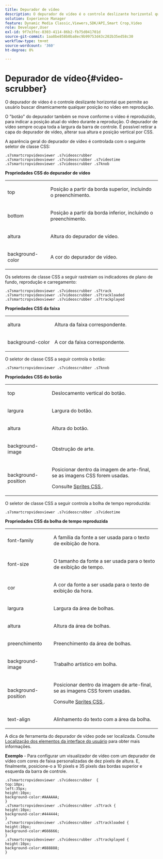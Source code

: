 ```yaml
---
title: Depurador de vídeo
description: O depurador de vídeo é o controle deslizante horizontal que permite ao usuário buscar dinamicamente qualquer posição no vídeo em reprodução.
solution: Experience Manager
feature: Dynamic Media Classic,Viewers,SDK/API,Smart Crop,Video
role: Developer,User
exl-id: 9f7e3fec-8303-4114-86b2-fb75d041701d
source-git-commit: 1aa8be858b0ba8ec9b99753d43c202b35ed58c30
workflow-type: tm+mt
source-wordcount: '360'
ht-degree: 0%

---
```


# Depurador de vídeo{#video-scrubber}

O depurador de vídeo é o controle deslizante horizontal que permite ao usuário buscar dinamicamente qualquer posição no vídeo em reprodução.

<!--<a id="section_061E550C1C1D4DB2BD663A898895B38C"></a>-->

O &quot;botão&quot; do depurador também se move conforme o vídeo é reproduzido, para indicar a posição atual do vídeo durante a reprodução. O depurador de vídeo sempre ocupa toda a largura da barra de controle. É possível retirar a capa do depurador de vídeo, alterar sua altura e posição vertical por CSS.

A aparência geral do depurador de vídeo é controlada com o seguinte seletor de classe CSS:

```
.s7smartcropvideoviewer .s7videoscrubber 
.s7smartcropvideoviewer .s7videoscrubber .s7videotime 
.s7smartcropvideoviewer .s7videoscrubber .s7knob
```

**Propriedades CSS do depurador de vídeo**

<table id="table_C48C56E696304C9BAFEE71BA9EA9A174"> 
 <tbody> 
  <tr> 
   <td colname="col1"> <p> <span class="codeph"> top </span> </p> </td> 
   <td colname="col2"> <p>Posição a partir da borda superior, incluindo o preenchimento. </p> </td> 
  </tr> 
  <tr> 
   <td colname="col1"> <p> <span class="codeph"> bottom </span> </p> </td> 
   <td colname="col2"> <p> Posição a partir da borda inferior, incluindo o preenchimento. </p> </td> 
  </tr> 
  <tr> 
   <td colname="col1"> <p> <span class="codeph"> altura </span> </p> </td> 
   <td colname="col2"> <p>Altura do depurador de vídeo. </p> </td> 
  </tr> 
  <tr> 
   <td colname="col1"> <p> <span class="codeph"> background-color </span> </p> </td> 
   <td colname="col2"> <p>A cor do depurador de vídeo. </p> </td> 
  </tr> 
 </tbody> 
</table>

Os seletores de classe CSS a seguir rastreiam os indicadores de plano de fundo, reprodução e carregamento:

```
.s7smartcropvideoviewer .s7videoscrubber .s7track 
.s7smartcropvideoviewer .s7videoscrubber .s7trackloaded 
.s7smartcropvideoviewer .s7videoscrubber .s7trackplayed
```

**Propriedades CSS da faixa**

<table id="table_46903DCACF314426B67783167ADF7715"> 
 <tbody> 
  <tr> 
   <td colname="col1"> <p> <span class="codeph"> altura </span> </p> </td> 
   <td colname="col2"> <p>Altura da faixa correspondente. </p> </td> 
  </tr> 
  <tr> 
   <td colname="col1"> <p> <span class="codeph"> background-color </span> </p> </td> 
   <td colname="col2"> <p>A cor da faixa correspondente. </p> </td> 
  </tr> 
 </tbody> 
</table>

O seletor de classe CSS a seguir controla o botão:

```
.s7smartcropvideoviewer .s7videoscrubber .s7knob
```

**Propriedades CSS do botão**

<table id="table_966826FB81114362A8D81D1EED38D512"> 
 <tbody> 
  <tr> 
   <td colname="col1"> <p> <span class="codeph"> top </span> </p> </td> 
   <td colname="col2"> <p>Deslocamento vertical do botão. </p> </td> 
  </tr> 
  <tr> 
   <td colname="col1"> <p> <span class="codeph"> largura </span> </p> </td> 
   <td colname="col2"> <p>Largura do botão. </p> </td> 
  </tr> 
  <tr> 
   <td colname="col1"> <p> <span class="codeph"> altura </span> </p> </td> 
   <td colname="col2"> <p>Altura do botão. </p> </td> 
  </tr> 
  <tr> 
   <td colname="col1"> <p> <span class="codeph"> background-image </span> </p> </td> 
   <td colname="col2"> <p>Obstrução de arte. </p> </td> 
  </tr> 
  <tr> 
   <td colname="col1"> <p> <span class="codeph"> background-position </span> </p> </td> 
   <td colname="col2"> <p> Posicionar dentro da imagem de arte-final, se as imagens CSS forem usadas. </p> <p>Consulte <a href="../../../c-html5-aem-asset-viewers/c-html5-aem-smartcropvideo/c-html5-aem-smartcropvideo-viewer-customizingviewer/c-html5-aem-smartcropvideo-customizingviewer.md#section-9b6d8d601cb441d08214dada7bb4eddc" format="dita" scope="local"> Sprites CSS </a>. </p> </td> 
  </tr> 
 </tbody> 
</table>

O seletor de classe CSS a seguir controla a bolha de tempo reproduzida:

```
.s7smartcropvideoviewer .s7videoscrubber .s7videotime
```

**Propriedades CSS da bolha de tempo reproduzida**

<table id="table_21E9AD3FBC8C4437BA02E5CD1BF7E831"> 
 <tbody> 
  <tr> 
   <td colname="col1"> <p> <span class="codeph"> font-family </span> </p> </td> 
   <td colname="col2"> <p> A família da fonte a ser usada para o texto de exibição de hora. </p> </td> 
  </tr> 
  <tr> 
   <td colname="col1"> <p> <span class="codeph"> font-size </span> </p> </td> 
   <td colname="col2"> <p> O tamanho da fonte a ser usada para o texto de exibição de tempo. </p> </td> 
  </tr> 
  <tr> 
   <td colname="col1"> <p> <span class="codeph"> cor </span> </p> </td> 
   <td colname="col2"> <p> A cor da fonte a ser usada para o texto de exibição da hora. </p> </td> 
  </tr> 
  <tr> 
   <td colname="col1"> <p> <span class="codeph"> largura </span> </p> </td> 
   <td colname="col2"> <p>Largura da área de bolhas. </p> </td> 
  </tr> 
  <tr> 
   <td colname="col1"> <p> <span class="codeph"> altura </span> </p> </td> 
   <td colname="col2"> <p>Altura da área de bolhas. </p> </td> 
  </tr> 
  <tr> 
   <td colname="col1"> <p> <span class="codeph"> preenchimento </span> </p> </td> 
   <td colname="col2"> <p>Preenchimento da área de bolhas. </p> </td> 
  </tr> 
  <tr> 
   <td colname="col1"> <p> <span class="codeph"> background-image </span> </p> </td> 
   <td colname="col2"> <p>Trabalho artístico em bolha. </p> </td> 
  </tr> 
  <tr> 
   <td colname="col1"> <p> <span class="codeph"> background-position </span> </p> </td> 
   <td colname="col2"> <p> Posicionar dentro da imagem de arte-final, se as imagens CSS forem usadas. </p> <p>Consulte <a href="../../../c-html5-aem-asset-viewers/c-html5-aem-smartcropvideo/c-html5-aem-smartcropvideo-viewer-customizingviewer/c-html5-aem-smartcropvideo-customizingviewer.md#section-9b6d8d601cb441d08214dada7bb4eddc" format="dita" scope="local"> Sprites CSS </a>. </p> </td> 
  </tr> 
  <tr> 
   <td colname="col1"> <p> <span class="codeph"> text-align </span> </p> </td> 
   <td colname="col2"> <p>Alinhamento do texto com a área da bolha. </p> </td> 
  </tr> 
 </tbody> 
</table>

A dica de ferramenta do depurador de vídeo pode ser localizada. Consulte [Localização dos elementos da interface do usuário](../../../c-html5-aem-asset-viewers/c-html5-aem-smartcropvideo/r-html5-aem-smartcropvideo-viewer-localization.md#concept-1d5ca2d8480f4064a51eddba13940aad) para obter mais informações.

**Exemplo** - Para configurar um visualizador de vídeo com um depurador de vídeo com cores de faixa personalizadas de dez pixels de altura. E, finalmente, posicione-o a 10 pixels e 35 pixels das bordas superior e esquerda da barra de controle.

```
.s7smartcropvideoviewer .s7videoscrubber  { 
top:10px; 
left:35px; 
height:10px; 
background-color:#AAAAAA; 
} 
.s7smartcropvideoviewer .s7videoscrubber .s7track { 
height:10px; 
background-color:#444444; 
} 
.s7smartcropvideoviewer .s7videoscrubber .s7trackloaded { 
height:10px; 
background-color:#666666; 
} 
.s7smartcropvideoviewer .s7videoscrubber .s7trackplayed { 
height:10px; 
background-color:#888888; 
}
```
